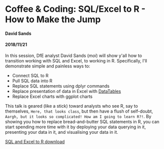 # Coffee & Coding: SQL/Excel to R - How to Make the Jump

#### **David Sands**
#### **2018/11/21**

In this session, DfE analyst David Sands (*moi*) will show y'all how to transition working with SQL and Excel, to working in R. Specifically, I'll demonstrate simple and painless ways to:

 * Connect SQL to R
 * Pull SQL data into R
 * Replace SQL statements using dplyr commands
 * Replace presentation of data in Excel with [DataTables](https://rstudio.github.io/DT/)
 * Replace Excel charts with ggplot charts
 
 This talk is geared (like a stick) toward analysts who see R, say to themselves, `Here, that looks class`, but then have a flush of self-doubt, `Aargh, but it looks so complicated! How am I going to learn R?!`. 
 By showing you how to replace bread-and-butter SQL statements in R, you can start spending more time with it by deploying your data querying in it, presenting your data in it, and visualising your data in it. 
 
[SQL and Excel to R download](https://minhaskamal.github.io/DownGit/#/home?url=https://github.com/dfe-analytical-services/coffee-and-coding/blob/master/20181121_sql-and-excel-to-r/sql-and-excel-to-r.html)